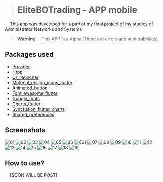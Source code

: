 > # EliteBOTrading - APP mobile

&nbsp;&nbsp;&nbsp; This app was developed for a part of my final project of my studies of Administrator Networks and Systems.

> **Warning**
&nbsp;&nbsp;&nbsp; This APP is a Alpha (There are errors and vulnerabilities).

## Packages used

* [Provider](https://pub.dev/packages/provider) <br>
* [Htpp](https://pub.dev/packages/http) <br>
* [Url_launcher](https://pub.dev/packages/url_launcher) <br>
* [Material_design_icons_flutter](https://pub.dev/packages/material_design_icons_flutter) <br>
* [Animated_button](https://pub.dev/packages/animated_button) <br>
* [Font_awesome_flutter](https://pub.dev/packages/font_awesome_flutter) <br>
* [Google_fonts](https://pub.dev/packages/google_fonts) <br>
* [Charts_flutter](https://pub.dev/packages/charts_flutter) <br>
* [Syncfusion_flutter_charts](https://pub.dev/packages/syncfusion_flutter_charts) <br>
* [Shared_preferences](https://pub.dev/packages/shared_preferences) <br>

## Screenshots

![01](https://user-images.githubusercontent.com/108140959/175589695-c29e1396-0acd-4304-a8c2-ffbac328cab9.PNG)
![02](https://user-images.githubusercontent.com/108140959/175589759-f8716ac4-ee15-4750-97cd-24fd783b8f4d.PNG)
![03](https://user-images.githubusercontent.com/108140959/175589780-afce9664-62ac-4360-87aa-607c58c57708.PNG)
![04](https://user-images.githubusercontent.com/108140959/175589797-52c7e9dc-2805-4b40-add7-1c89b37231ee.PNG)
![05](https://user-images.githubusercontent.com/108140959/175589819-bb5767b3-e6ca-44fe-bdac-68bbf4c011c9.PNG)
![06](https://user-images.githubusercontent.com/108140959/175589836-62a58f69-6f75-4940-9c8e-dc2e6575361a.PNG)
![061](https://user-images.githubusercontent.com/108140959/175590069-cfd5c5fb-1609-4b1b-9cca-75f9d9410a12.PNG)
![07](https://user-images.githubusercontent.com/108140959/175589850-09b7586b-7306-4ae6-a795-01b56cacffc4.PNG)
![08](https://user-images.githubusercontent.com/108140959/175589869-bae61239-3561-4ae5-aaef-a65434343e89.PNG)
![09](https://user-images.githubusercontent.com/108140959/175589884-ecd6f4e0-9d58-4df6-9b41-48f9c24424ca.PNG)
![10](https://user-images.githubusercontent.com/108140959/175589903-814c77cf-bc07-45f7-9981-bb3980ee6c91.PNG)
![11](https://user-images.githubusercontent.com/108140959/175589918-35cf167e-2be6-4283-93d5-60558767bc7a.PNG)
![12](https://user-images.githubusercontent.com/108140959/175589937-75d87ebc-ade3-40bd-9252-b0956b233ceb.PNG)
![13](https://user-images.githubusercontent.com/108140959/175589955-a3ffa070-3a35-4c97-b7a8-a83fdff8330d.PNG)
![14](https://user-images.githubusercontent.com/108140959/175589970-4ac80d05-1231-47c2-8d83-8fba6f4aa726.PNG)
![15](https://user-images.githubusercontent.com/108140959/175589989-bbcded5e-aa7d-4cda-8e2c-abf32100d77a.PNG)
![16](https://user-images.githubusercontent.com/108140959/175590004-3ceb92b9-7c9d-476a-9526-d93ebf1110c2.PNG)
![17](https://user-images.githubusercontent.com/108140959/175590019-1c0d97f6-af95-42ae-b549-4a33733b882b.PNG)
![18](https://user-images.githubusercontent.com/108140959/175590036-b300ff1a-ff85-430e-abcb-39f2ffe69da9.PNG)
![19](https://user-images.githubusercontent.com/108140959/175590049-0cd81f3f-f866-4e71-9114-5bfcde92cef1.PNG)



## How to use?
&nbsp;&nbsp;&nbsp; [SOON WILL BE POST]
